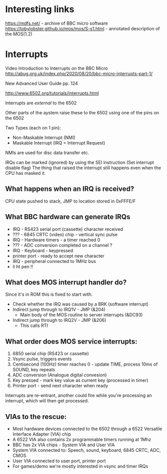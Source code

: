 # Interesting links

https://mdfs.net/ - archive of BBC micro software
https://tobylobster.github.io/mos/mos/S-s1.html - annotated description of the MOS(1.2)

# Interrupts
Video Introduction to Interrupts on the BBC Micro
http://abug.org.uk/index.php/2020/08/20/bbc-micro-interrupts-part-1/

New Advanced User Guide pp. 124

http://www.6502.org/tutorials/interrupts.html

Interrupts are _external_ to the 6502

Other parts of the aystem raise these to the 6502 using one of the pins on the 6502

Two Types (each on 1 pin):
* Non-Maskable Interrupt (NMI)
* Maskable Interrupt (IRQ = Interrupt Request)

NMIs are used for disc data transfer etc.

IRQs can be marked (ignored) by using the SEI instruction (Set interrupt disable flag)
The thing that raised the interrupt still happens even when the CPU has masked it.

## What happens when an IRQ is received?

CPU state pushed to stack, JMP to location stored in 0xFFFE/F

## What BBC hardware can generate IRQs
* IRQ - RS423 serial port (cassette) character received
* ??? - 6845 CRTC (video) chip - vertical sync pulse
* IRQ - Hardware timers - a timer reached 0
* ??? - ADC conversion completed on a channel ?
* IRQ - Keyboard - keypressed
* printer port - ready to accept new character
* IRQ - peripheral connected to 1MHz bus
* li ht pen !!

## What does MOS interrupt handler do?

Since it's in ROM this is fixed to start with.
* Check whether the IRQ was caused by a BRK (software interrupt)
* Indirect jump through to IRQ1V - JMP (&204)
  * Main body of the MOS routine to server interrupts (&DC93)
* Indirect jump through to IRQ2V - JMP (&206)
  * This calls RTI

## What order does MOS service interrupts:

1. 6850 serial chip (RS423 or cassette)
2. Vsync pulse, triggers events
3. Centisecond (100Hz) timer reaches 0 - update TIME, process 10ms of SOUND, key repeats
4. ADC conversion (Analogue digital convesion)
5. Key pressed - mark key value as current key (processed in timer)
6. Printer port - send next character when ready

Interrupts are re-entrant, another could fire while you're processing an interrupt, which will then get processed.

## VIAs to the rescue:
* Most hardware devices connected to the 6502 through a 6522 Versatile Interface Adapter (VIA) chip
* A 6522 VIA also contains 2x programmable timers running at 1Mhz
* BBC has 2x VIA chips - System VIA and User VIA
* System VIA connected to: Speech, sound, keyboard, 6845 CRTC, ADC, CMOS
* User VIA connected to user port, printer port
* For games/demo we're mostly interested in vsync and timer IRQs
